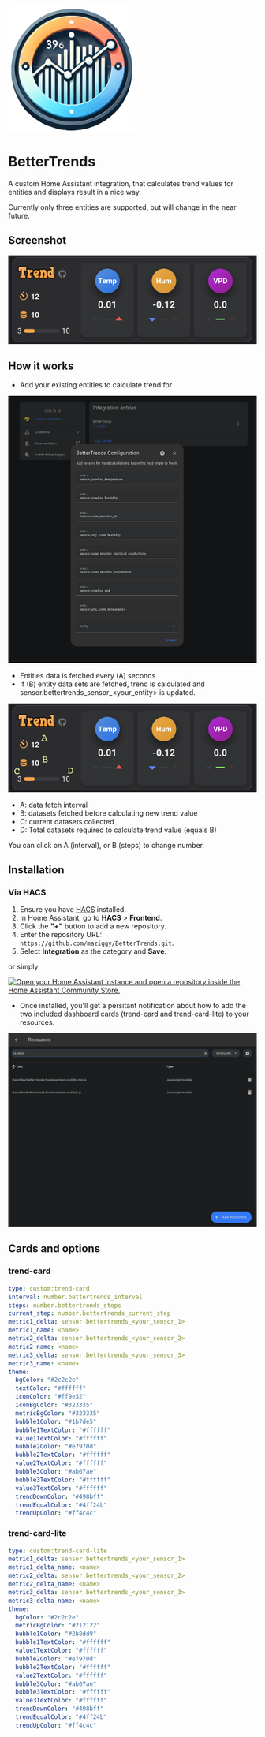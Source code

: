 ![image](https://raw.githubusercontent.com/home-assistant/brands/refs/heads/master/custom_integrations/better_trends/logo.png)

# BetterTrends

A custom Home Assistant integration, that calculates trend values for entities and displays result in a nice way.

Currently only three entities are supported, but will change in the near future.

## Screenshot 

![image](https://raw.githubusercontent.com/maziggy/BetterTrends/refs/heads/main/screenshots/BetterTrends.png)

## How it works

* Add your existing entities to calculate trend for
  
![image](https://raw.githubusercontent.com/maziggy/BetterTrends/refs/heads/main/screenshots/BetterTrendsSetup.png)

* Entities data is fetched every (A) seconds
* If (B) entity data sets are fetched, trend is calculated and sensor.bettertrends_sensor_<your_entity> is updated.

![image](https://raw.githubusercontent.com/maziggy/BetterTrends/refs/heads/main/screenshots/BetterTrendsHelp.png)

* A: data fetch interval
* B: datasets fetched before calculating new trend value
* C: current datasets collected
* D: Total datasets required to calculate trend value (equals B)

You can click on A (interval), or B (steps) to change number.

## Installation

### Via HACS

1. Ensure you have [HACS](https://hacs.xyz/) installed.
2. In Home Assistant, go to **HACS** > **Frontend**.
3. Click the **"+"** button to add a new repository.
4. Enter the repository URL: `https://github.com/maziggy/BetterTrends.git`.
5. Select **Integration** as the category and **Save**.

or simply

[![Open your Home Assistant instance and open a repository inside the Home Assistant Community Store.](https://my.home-assistant.io/badges/hacs_repository.svg)](https://my.home-assistant.io/redirect/hacs_repository/?owner=maziggy&repository=BetterTrends&category=integration)

* Once installed, you'll get a persitant notification about how to add the two included dashboard cards (trend-card and trend-card-lite) to your resources.

![image](https://raw.githubusercontent.com/maziggy/BetterTrends/refs/heads/main/screenshots/BetterTrendsAddResource.png)

## Cards and options

### trend-card
```yaml
type: custom:trend-card
interval: number.bettertrends_interval
steps: number.bettertrends_steps
current_step: number.bettertrends_current_step
metric1_delta: sensor.bettertrends_<your_sensor_1>
metric1_name: <name>
metric2_delta: sensor.bettertrends_<your_sensor_2>
metric2_name: <name>
metric3_delta: sensor.bettertrends_<your_sensor_3>
metric3_name: <name>
theme:
  bgColor: "#2c2c2e"
  textColor: "#ffffff"
  iconColor: "#ff9e32"
  iconBgColor: "#323335"
  metricBgColor: "#323335"
  bubble1Color: "#1b7de5"
  bubble1TextColor: "#ffffff"
  value1TextColor: "#ffffff"
  bubble2Color: "#e7970d"
  bubble2TextColor: "#ffffff"
  value2TextColor: "#ffffff"
  bubble3Color: "#ab07ae"
  bubble3TextColor: "#ffffff"
  value3TextColor: "#ffffff"
  trendDownColor: "#498bff"
  trendEqualColor: "#4ff24b"
  trendUpColor: "#ff4c4c"
```

### trend-card-lite
```yaml
type: custom:trend-card-lite
metric1_delta: sensor.bettertrends_<your_sensor_1>
metric1_delta_name: <name>
metric2_delta: sensor.bettertrends_<your_sensor_2>
metric2_delta_name: <name>
metric3_delta: sensor.bettertrends_<your_sensor_3>
metric3_delta_name: <name>
theme:
  bgColor: "#2c2c2e"
  metricBgColor: "#212122"
  bubble1Color: "#2b8dd9"
  bubble1TextColor: "#ffffff"
  value1TextColor: "#ffffff"
  bubble2Color: "#e7970d"
  bubble2TextColor: "#ffffff"
  value2TextColor: "#ffffff"
  bubble3Color: "#ab07ae"
  bubble3TextColor: "#ffffff"
  value3TextColor: "#ffffff"
  trendDownColor: "#498bff"
  trendEqualColor: "#4ff24b"
  trendUpColor: "#ff4c4c"
```
